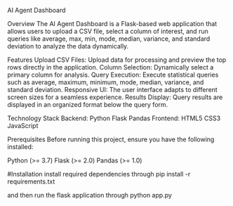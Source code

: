 AI Agent Dashboard

Overview
The AI Agent Dashboard is a Flask-based web application that allows users to upload a CSV file, select a column of interest, and run queries like average, max, min, mode, median, variance, and standard deviation to analyze the data dynamically.

Features
Upload CSV Files: Upload data for processing and preview the top rows directly in the application.
Column Selection: Dynamically select a primary column for analysis.
Query Execution: Execute statistical queries such as average, maximum, minimum, mode, median, variance, and standard deviation.
Responsive UI: The user interface adapts to different screen sizes for a seamless experience.
Results Display: Query results are displayed in an organized format below the query form.

Technology Stack
Backend:
Python
Flask
Pandas
Frontend:
HTML5
CSS3
JavaScript

Prerequisites
Before running this project, ensure you have the following installed:

Python (>= 3.7)
Flask (>= 2.0)
Pandas (>= 1.0)

#Installation
install required dependencies through
pip install -r requirements.txt

and then run the flask application through
python app.py

